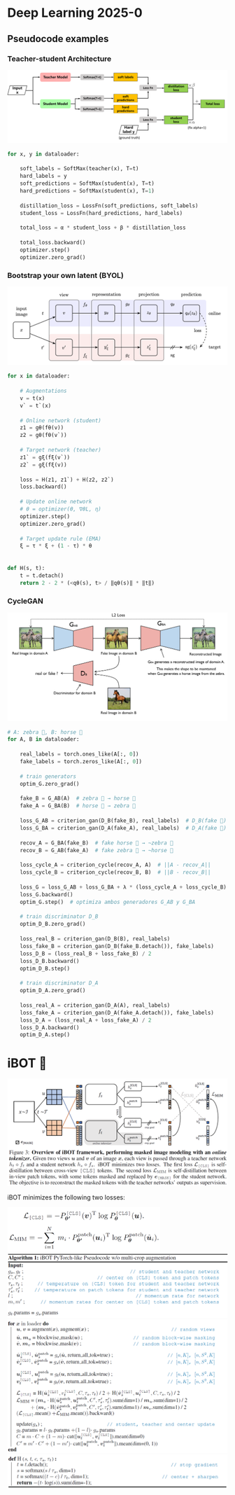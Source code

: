 # Deep Learning 2025-0

## Pseudocode examples 

### Teacher-student Architecture

<img src="./images/distill.png"/>

```python
for x, y in dataloader:

    soft_labels = SoftMax(teacher(x), T=t)
    hard_labels = y
    soft_predictions = SoftMax(student(x), T=t)  
    hard_predictions = SoftMax(student(x), T=1)  

    distillation_loss = LossFn(soft_predictions, soft_labels)
    student_loss = LossFn(hard_predictions, hard_labels)

    total_loss = α * student_loss + β * distillation_loss

    total_loss.backward()
    optimizer.step()
    optimizer.zero_grad()
```

### Bootstrap your own latent (BYOL)

<img src="./images/BYOL.png"/>

```python
for x in dataloader:

    # Augmentations
    v = t(x)
    v` = t`(x)

    # Online network (student)
    z1 = gθ(fθ(v))
    z2 = gθ(fθ(v`))

    # Target network (teacher)
    z1` = gξ(fξ(v`))
    z2` = gξ(fξ(v))
    
    loss = H(z1, z1`) + H(z2, z2`)
    loss.backward()  

    # Update online network
    # θ = optimizer(θ, ∇θL, η)
    optimizer.step() 
    optimizer.zero_grad()

    # Target update rule (EMA)
    ξ = τ * ξ + (1 - τ) * θ


def H(s, t):
    t = t.detach()
    return 2 - 2 * (<qθ(s), t> / ‖qθ(s)‖ * ‖t‖)
```


### CycleGAN

<img src="./images/cycleGAN.png"/>


```python
# A: zebra 🦓, B: horse 🐎
for A, B in dataloader:

    real_labels = torch.ones_like(A[:, 0])
    fake_labels = torch.zeros_like(A[:, 0])

    # train generators
    optim_G.zero_grad()

    fake_B = G_AB(A)  # zebra 🦓 → horse 🐎
    fake_A = G_BA(B)  # horse 🐎 → zebra 🦓

    loss_G_AB = criterion_gan(D_B(fake_B), real_labels)  # D_B(fake 🐎)
    loss_G_BA = criterion_gan(D_A(fake_A), real_labels)  # D_A(fake 🦓)

    recov_A = G_BA(fake_B)  # fake horse 🐎 → ~zebra 🦓
    recov_B = G_AB(fake_A)  # fake zebra 🦓 → ~horse 🐎

    loss_cycle_A = criterion_cycle(recov_A, A)  # ||A - recov_A||
    loss_cycle_B = criterion_cycle(recov_B, B)  # ||B - recov_B||

    loss_G = loss_G_AB + loss_G_BA + λ * (loss_cycle_A + loss_cycle_B)
    loss_G.backward()
    optim_G.step()  # optimiza ambos generadores G_AB y G_BA

    # train discriminator D_B
    optim_D_B.zero_grad()

    loss_real_B = criterion_gan(D_B(B), real_labels)
    loss_fake_B = criterion_gan(D_B(fake_B.detach()), fake_labels)
    loss_D_B = (loss_real_B + loss_fake_B) / 2
    loss_D_B.backward()
    optim_D_B.step()

    # train discriminator D_A
    optim_D_A.zero_grad()

    loss_real_A = criterion_gan(D_A(A), real_labels)
    loss_fake_A = criterion_gan(D_A(fake_A.detach()), fake_labels)
    loss_D_A = (loss_real_A + loss_fake_A) / 2
    loss_D_A.backward()
    optim_D_A.step()
```

# iBOT 🤖


<img src="./images/iBOT.png"/>

iBOT minimizes the following two losses:

<img src="./images/losses.png" width="350"/>


<img src="./images/iBOT1.png"/>
<img src="./images/iBOT2.png"/>
<img src="./images/iBOT3.png"/>




